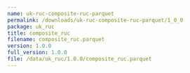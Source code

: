 ```yaml
---
name: uk-ruc-composite-ruc-parquet
permalink: /downloads/uk-ruc-composite-ruc-parquet/1_0_0
package: uk_ruc
title: composite_ruc
filename: composite_ruc.parquet
version: 1.0.0
full_version: 1.0.0
file: /data/uk_ruc/1.0.0/composite_ruc.parquet
---
```

